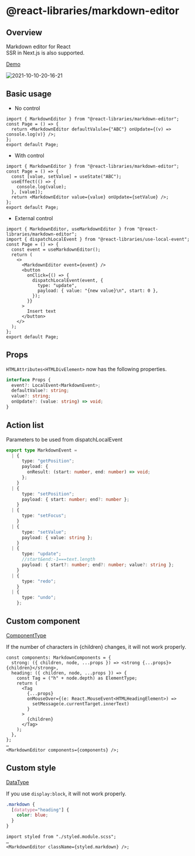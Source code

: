 # @react-libraries/markdown-editor

## Overview

Markdown editor for React  
SSR in Next.js is also supported.

[Demo](https://next-markdown-murex.vercel.app/)

![2021-10-10-20-16-21](https://user-images.githubusercontent.com/54426986/136717840-48c96380-b65a-4c0a-96e8-330b84b2e253.gif)

## Basic usage

- No control

```tsx
import { MarkdownEditor } from "@react-libraries/markdown-editor";
const Page = () => {
  return <MarkdownEditor defaultValule={"ABC"} onUpdate={(v) => console.log(v)} />;
};
export default Page;
```

- With control

```tsx
import { MarkdownEditor } from "@react-libraries/markdown-editor";
const Page = () => {
  const [value, setValue] = useState("ABC");
  useEffect(() => {
    console.log(value);
  }, [value]);
  return <MarkdownEditor value={value} onUpdate={setValue} />;
};
export default Page;
```

- External control

```tsx
import { MarkdownEditor, useMarkdownEditor } from "@react-libraries/markdown-editor";
import { dispatchLocalEvent } from "@react-libraries/use-local-event";
const Page = () => {
  const event = useMarkdownEditor();
  return (
    <>
      <MarkdownEditor event={event} />
      <button
        onClick={() => {
          dispatchLocalEvent(event, {
            type: "update",
            payload: { value: "{new value}\n", start: 0 },
          });
        }}
      >
        Insert text
      </button>
    </>
  );
};
export default Page;
```

## Props

`HTMLAttributes<HTMLDivElement>` now has the following properties.

```ts
interface Props {
  event?: LocalEvent<MarkdownEvent>;
  defaultValue?: string;
  value?: string;
  onUpdate?: (value: string) => void;
}
```

## Action list

Parameters to be used from dispatchLocalEvent

```ts
export type MarkdownEvent =
  | {
      type: "getPosition";
      payload: {
        onResult: (start: number, end: number) => void;
      };
    }
  | {
      type: "setPosition";
      payload: { start: number; end?: number };
    }
  | {
      type: "setFocus";
    }
  | {
      type: "setValue";
      payload: { value: string };
    }
  | {
      type: "update";
      //start&end:-1===text.length
      payload: { start?: number; end?: number; value?: string };
    }
  | {
      type: "redo";
    }
  | {
      type: "undo";
    };
```

## Custom component

[ComponentType](https://github.com/syntax-tree/mdast)

If the number of characters in {children} changes, it will not work properly.

```tsx
const components: MarkdownComponents = {
  strong: ({ children, node, ...props }) => <strong {...props}>{children}</strong>,
  heading: ({ children, node, ...props }) => {
    const Tag = ("h" + node.depth) as ElementType;
    return (
      <Tag
        {...props}
        onMouseOver={(e: React.MouseEvent<HTMLHeadingElement>) =>
          setMessage(e.currentTarget.innerText)
        }
      >
        {children}
      </Tag>
    );
  },
};
…
<MarkdownEditor components={components} />;
```

## Custom style

[DataType](https://github.com/syntax-tree/mdast)

If you use `display:block`, it will not work properly.

```scss
.markdown {
  [datatype="heading"] {
    color: blue;
  }
}
```

```tsx
import styled from "./styled.module.scss";
…
<MarkdownEditor className={styled.markdown} />;
```

